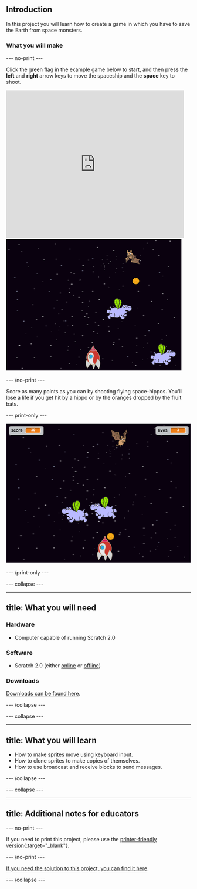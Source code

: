 ## Introduction

In this project you will learn how to create a game in which you have to save the Earth from space monsters.

### What you will make

--- no-print ---

Click the green flag in the example game below to start, and then press the **left** and **right** arrow keys to move the spaceship and the **space** key to shoot.

<div class="scratch-preview">
  <iframe allowtransparency="true" width="485" height="402" src="https://scratch.mit.edu/projects/embed/251794419/?autostart=false" frameborder="0"></iframe>
  <img src="images/invaders-final.png">
</div>

--- /no-print ---

Score as many points as you can by shooting flying space-hippos. You'll lose a life if you get hit by a hippo or by the oranges dropped by the fruit bats.

--- print-only ---

![desc](images/showcase.png)

--- /print-only ---

--- collapse ---

---
title: What you will need
---

### Hardware

+ Computer capable of running Scratch 2.0

### Software

+ Scratch 2.0 (either [online](https://rpf.io/scratch-on) or [offline](https://rpf.io/scratch-off))

### Downloads

[Downloads can be found here](http://rpf.io/clonewars-go).

--- /collapse ---

--- collapse ---

---
title: What you will learn
---

+ How to make sprites move using keyboard input.
+ How to clone sprites to make copies of themselves.
+ How to use broadcast and receive blocks to send messages.

--- /collapse ---

--- collapse ---

---
title: Additional notes for educators
---

--- no-print ---

If you need to print this project, please use the [printer-friendly version](https://projects.raspberrypi.org/en/projects/clone-wars/print){:target="_blank"}.

--- /no-print ---

[If you need the solution to this project, you can find it here](http://rpf.io/clone-wars-get).

--- /collapse ---

